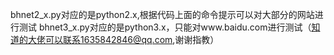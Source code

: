 bhnet2_x.py对应的是python2.x,根据代码上面的命令提示可以对大部分的网站进行测试
bhnet3_x.py对应的是python3.x，只能对www.baidu.com进行测试（知道的大佬可以联系1635842846@qq.com,谢谢指教）
